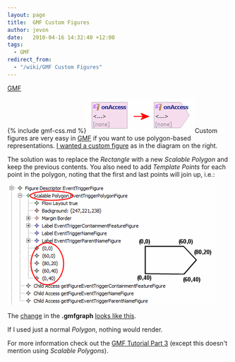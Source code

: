 ```yaml
---
layout: page
title:  GMF Custom Figures
author: jevon
date:   2010-04-16 14:32:40 +12:00
tags:
  - GMF
redirect_from:
  - "/wiki/GMF Custom Figures"
---
```


[GMF](GMF.md)

{% include gmf-css.md %}<img src="/img/gmf/custom-figure-1.png" class="gmf">Custom figures are very easy in [GMF](GMF.md) if you want to use polygon-based representations. <a href="http://code.google.com/p/iaml/issues/detail?id=93">I wanted a custom figure</a> as in the diagram on the right.

The solution was to replace the _Rectangle_ with a new _Scalable Polygon_ and keep the previous contents. You also need to add _Template Points_ for each point in the polygon, noting that the first and last points will join up, i.e.:

<img src="/img/gmf/custom-figure-2.png" class="gmf-left">

The <a href="http://code.google.com/p/iaml/source/detail?r=1911">change</a> in the **.gmfgraph** <a href="http://code.google.com/p/iaml/source/diff?spec=svn1911&r=1911&path=/trunk/org.openiaml.model/model/iaml.gmfgraph">looks like this</a>.

If I used just a normal _Polygon_, nothing would render.

For more information check out the <a href="http://wiki.eclipse.org/GMF_Tutorial_Part_3#Composite_Figures">GMF Tutorial Part 3</a> (except this doesn't mention using _Scalable Polygons_).
